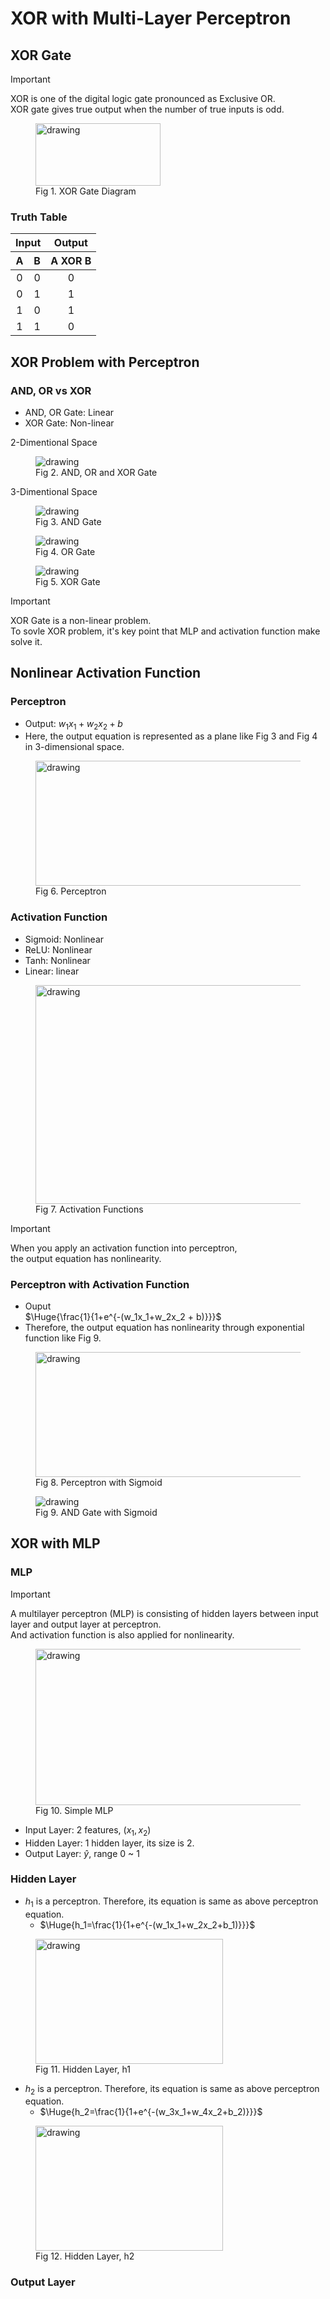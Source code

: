# XOR with Multi-Layer Perceptron

## XOR Gate
> [!Important]
> XOR is one of the digital logic gate pronounced as Exclusive OR. \
> XOR gate gives true output when the number of true inputs is odd.
<figure>
<img src="https://upload.wikimedia.org/wikipedia/commons/thumb/0/01/XOR_ANSI.svg/200px-XOR_ANSI.svg.png" alt="drawing" width="200" height="100"/>
<figcaption>Fig 1. XOR Gate Diagram</figcaption>
</figure>

### Truth Table
<table>

<thead>
<tr>
  <th colspan=2 align="center">Input</th> <th align="center">Output</th>
</tr>
<tr>
  <th align="center">A</th> <th align="center">B</th> <th align="center">A XOR B</th>
</tr>
</thead>
<tr>
  <td align="center">0</td> <td align="center">0</td> <td align="center">0</td></tr>
<tr>
  <td align="center">0</td> <td align="center">1</td> <td align="center">1</td>
</tr>
<tr>
  <td align="center">1</td> <td align="center">0</td> <td align="center">1</td>
</tr>
<tr>
 <td align="center">1</td> <td align="center">1</td> <td align="center">0</td>
</tr>
</table>


## XOR Problem with Perceptron
### AND, OR vs XOR
- AND, OR Gate: Linear
- XOR Gate: Non-linear 

2-Dimentional Space
<figure>
<img src="https://github.com/jhlee-colab/xor-visualization/assets/158408101/456c0a12-eabf-4544-acc6-eb138d711a69" alt="drawing"/>
<figcaption>Fig 2. AND, OR and XOR Gate</figcaption>
</figure>

3-Dimentional Space
<figure>
<img src="https://github.com/jhlee-colab/xor-visualization/assets/158408101/ffb65304-c7cf-4edf-9988-47db6a6aebf4" alt="drawing"/>
<figcaption>Fig 3. AND Gate</figcaption>
</figure>
<figure>
<img src="https://github.com/jhlee-colab/xor-visualization/assets/158408101/31474f99-c97e-43c5-99e3-4247d324a2a2" alt="drawing"/>
<figcaption>Fig 4. OR Gate</figcaption>
</figure>
<figure>
<img src="https://github.com/jhlee-colab/xor-visualization/assets/158408101/f2d13200-f569-4451-8e45-7c4c3470c9ae" alt="drawing"/>
<figcaption>Fig 5. XOR Gate</figcaption>
</figure>

> [!Important]
> XOR Gate is a non-linear problem. \
> To sovle XOR problem, it's key point that MLP and activation function make solve it.

## Nonlinear Activation Function
### Perceptron
- Output: $w_1x_1 + w_2x_2 + b$
- Here, the output equation is represented as a plane like Fig 3 and Fig 4 in 3-dimensional space.
<figure>
<img src="https://github.com/jhlee-colab/xor-visualization/assets/158408101/21cee7a2-c8db-4717-83be-263f99e24b22" alt="drawing" width="500" height="200"/>
<figcaption>Fig 6. Perceptron</figcaption>
</figure>

### Activation Function
- Sigmoid: Nonlinear
- ReLU: Nonlinear
- Tanh: Nonlinear
- Linear: linear

<figure>
<img src="https://github.com/jhlee-colab/xor-visualization/assets/158408101/c0640ede-e7c5-49a3-bad1-4e585b71c8fc" alt="drawing" width="500" height="350"/>
<figcaption>Fig 7. Activation Functions</figcaption>
</figure>

> [!Important]
> When you apply an activation function into perceptron,  \
> the output equation has nonlinearity.

### Perceptron with Activation Function
- Ouput \
  $\Huge{\frac{1}{1+e^{-(w_1x_1+w_2x_2 + b)}}}$
- Therefore, the output equation has nonlinearity through exponential function like Fig 9.


<figure>
<img src="https://github.com/jhlee-colab/xor-visualization/assets/158408101/81f0594c-9ddc-4b52-852a-8c9cb7a17c67" alt="drawing" width="500" height="200"/>
<figcaption>Fig 8. Perceptron with Sigmoid</figcaption>
</figure>


<figure>
<img src="https://github.com/jhlee-colab/xor-visualization/assets/158408101/465aaea2-665b-4f00-b28d-3feea99297bb" alt="drawing"/>
<figcaption>Fig 9. AND Gate with Sigmoid </figcaption>
</figure>

## XOR with MLP
### MLP
> [!Important]
> A multilayer perceptron (MLP) is consisting of  hidden layers between input layer and output layer at perceptron. \
> And activation function is also applied for nonlinearity.

<figure>
<img src="https://github.com/jhlee-colab/xor-visualization/assets/158408101/b22e9cda-ac3c-42c2-b495-14cff3e2563b" alt="drawing" width="500" height="250"/>
<figcaption>Fig 10. Simple MLP</figcaption>
</figure>

- Input Layer: 2 features, $(x_1, x_2)$
- Hidden Layer: 1 hidden layer, its size is 2. 
- Output Layer: $\hat y$, range 0 ~ 1

### Hidden Layer
- $h_1$ is a perceptron. Therefore, its equation is same as above perceptron equation.
  - $\Huge{h_1=\frac{1}{1+e^{-(w_1x_1+w_2x_2+b_1)}}}$
    
<figure>
<img src="https://github.com/jhlee-colab/xor-visualization/assets/158408101/9448572d-289c-4d76-b126-c28a2a338f5b" alt="drawing" width="300" height="200"/>
<figcaption>Fig 11. Hidden Layer, h1 </figcaption>
</figure>

- $h_2$ is a perceptron. Therefore, its equation is same as above perceptron equation.
  - $\Huge{h_2=\frac{1}{1+e^{-(w_3x_1+w_4x_2+b_2)}}}$

<figure>
<img src="https://github.com/jhlee-colab/xor-visualization/assets/158408101/cfd6e7ca-6a0a-47d7-ba21-5d902a093d77" alt="drawing" width="300" height="200"/>
<figcaption>Fig 12. Hidden Layer, h2 </figcaption>
</figure>

### Output Layer



